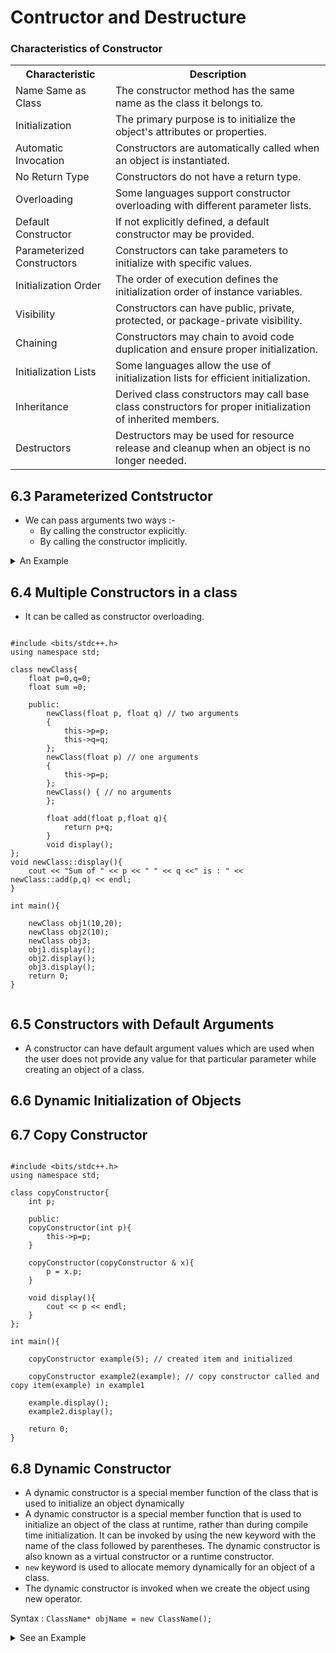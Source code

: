 # Contructor and Destructure

### Characteristics of Constructor 

<table>
  <tr>
    <th>Characteristic</th>
    <th>Description</th>
  </tr>
  <tr>
    <td>Name Same as Class</td>
    <td>The constructor method has the same name as the class it belongs to.</td>
  </tr>
  <tr>
    <td>Initialization</td>
    <td>The primary purpose is to initialize the object's attributes or properties.</td>
  </tr>
  <tr>
    <td>Automatic Invocation</td>
    <td>Constructors are automatically called when an object is instantiated.</td>
  </tr>
  <tr>
    <td>No Return Type</td>
    <td>Constructors do not have a return type.</td>
  </tr>
  <tr>
    <td>Overloading</td>
    <td>Some languages support constructor overloading with different parameter lists.</td>
  </tr>
  <tr>
    <td>Default Constructor</td>
    <td>If not explicitly defined, a default constructor may be provided.</td>
  </tr>
  <tr>
    <td>Parameterized Constructors</td>
    <td>Constructors can take parameters to initialize with specific values.</td>
  </tr>
  <tr>
    <td>Initialization Order</td>
    <td>The order of execution defines the initialization order of instance variables.</td>
  </tr>
  <tr>
    <td>Visibility</td>
    <td>Constructors can have public, private, protected, or package-private visibility.</td>
  </tr>
  <tr>
    <td>Chaining</td>
    <td>Constructors may chain to avoid code duplication and ensure proper initialization.</td>
  </tr>
  <tr>
    <td>Initialization Lists</td>
    <td>Some languages allow the use of initialization lists for efficient initialization.</td>
  </tr>
  <tr>
    <td>Inheritance</td>
    <td>Derived class constructors may call base class constructors for proper initialization of inherited members.</td>
  </tr>
  <tr>
    <td>Destructors</td>
    <td>Destructors may be used for resource release and cleanup when an object is no longer needed.</td>
  </tr>
</table>


## 6.3 Parameterized Contstructor

- We can pass arguments two ways :-
    - By calling the constructor explicitly.
    - By calling the constructor implicitly.

<details>
<summary>An Example </summary>

```
#include<bits/stdc++.h>
using namespace std;

class integer{
    int m,n;

    public:
        integer(int, int);
        void display();
};
integer::integer(int a, int b){
    m = a;
    n = b;
}
void integer::display(){
    cout<<"m = "<<m<<endl;
    cout<<"n = "<<n<<endl;
}

int main()
{
    integer int1(10,20); // constructor called implicity
    
    integer int2 = integer(40,13); // constructor called explicity



//    cout << "Int-1 " << int1.display() << endl; // dont write this way,it will be give error
    cout << "Int-1 : ";cout<<endl; int1.display(); cout << endl;
    cout << "Int-2 : ";  cout<<endl;
    int1.display();  // calling the method of object int1 to display its data members
    cout << endl;



    return 0;
}

```
</details>


## 6.4 Multiple Constructors in a class

- It can be called as constructor overloading.

```

#include <bits/stdc++.h>
using namespace std;

class newClass{
    float p=0,q=0;
    float sum =0;

    public:
        newClass(float p, float q) // two arguments
        {
            this->p=p;
            this->q=q;
        };
        newClass(float p) // one arguments
        {
            this->p=p;
        };
        newClass() { // no arguments
        };
        
        float add(float p,float q){
            return p+q;
        }
        void display();
};
void newClass::display(){
    cout << "Sum of " << p << " " << q <<" is : " << newClass::add(p,q) << endl;
}

int main(){
    
    newClass obj1(10,20);
    newClass obj2(10);
    newClass obj3;
    obj1.display();
    obj2.display();
    obj3.display();
    return 0;
}
 
```

## 6.5 Constructors with Default Arguments

- A constructor can have default argument values which are used when the user does not provide any value for that particular parameter while creating an object of a class.

## 6.6 Dynamic Initialization of Objects


## 6.7 Copy Constructor

```

#include <bits/stdc++.h>
using namespace std;

class copyConstructor{
    int p;

    public:
    copyConstructor(int p){
        this->p=p;
    }

    copyConstructor(copyConstructor & x){
        p = x.p;
    }

    void display(){
        cout << p << endl;
    }
};

int main(){

    copyConstructor example(5); // created item and initialized

    copyConstructor example2(example); // copy constructor called and copy item(example) in example1

    example.display();
    example2.display();
    
    return 0;
}

```

## 6.8 Dynamic Constructor 
- A dynamic constructor is a special member function of the class that is used to initialize an object dynamically
- A dynamic constructor is a special member function that is used to initialize an object of the class at runtime, rather than during compile time initialization. It can be invoked by using the new keyword with the name of the class followed by parentheses. The dynamic constructor is also known as a virtual constructor or a runtime constructor.
- `new` keyword is used to allocate memory dynamically for an object of a class.
- The dynamic constructor is invoked when we create the object using new operator.

Syntax : `ClassName* objName = new ClassName();`

<details>
<summary> See an Example </summary>

```

#include <bits/stdc++.h>
using namespace std;

class String
{
    char *name;
    int len;

public:
    String()
    {
        len = 0;
        name = NULL;
    }
    String(char *s)
    {
        len = strlen(s);
        name = new char[len + 1];
        strcpy(name, s);
    }
    void display()
    {
        cout << name << endl;
    }
    void join(String &a, String &b);
};
void String::join(String &a, String &b)
{
    len = a.len + b.len;
    delete name;
    name = new char[len + 1];
    strcpy(name, a.name);
    strcat(name, b.name);
}

int main()
{
    char *first = "Ahsanul ";
    String name1(first), name2("Hoque "), name3("Abir "), s1, s2;
    s1.join(name1, name2);
    s2.join(s1, name3);

    name1.display();
    name2.display();
    name3.display();

    s1.display();
    s2.display();

    return 0;
}

```

</details>
